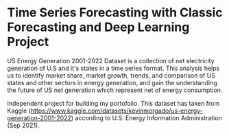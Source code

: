 # Time Series Forecasting with Classic Forecasting and Deep Learning Project

US Energy Generation 2001-2022 Dataset is a collection of net electricity generation of U.S and it's states in a time series format. This analysis helps us to identify market share, market growth, trends, and comparison of US states and other sectors in energy generation, and gain the understanding the future of US net generation which represent net of energy consumption.

Independent project for building my portofolio. This dataset has taken from Kaggle (https://www.kaggle.com/datasets/kevinmorgado/us-energy-generation-2001-2022) according to U.S. Energy Information Administration (Sep 2021).
